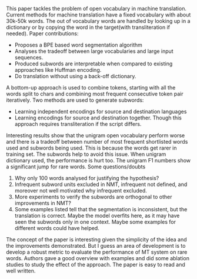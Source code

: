 This paper tackles the problem of open vocabulary in machine translation.  Current methods for machine translation have a fixed vocabulary with about 30k-50k words. The out of vocabulary words are handled by looking up in a dictionary or by copying the word in the target(with transliteration if needed).  Paper contributions:
*	Proposes a BPE based word segmentation algorithm
*	Analyses the tradeoff between large vocabularies and large input sequences.
*	Produced subwords are interpretable when compared to existing approaches like Huffman encoding.
*	Do translation without using a back-off dictionary.

A bottom-up approach is used to combine tokens, starting with all the words split to chars and combining most frequent consecutive token pair iteratively.  Two methods are used to generate subwords:
*	Learning independent encodings for source and destination languages
*	Learning encodings for source and destination together.  Though this approach requires transliteration if the script differs.

Interesting results show that the unigram open vocabulary perform worse and there is a tradeoff between number of most frequent shortlisted words used and subwords being used. This is because the words get rarer in training set. The subwords help to avoid this issue. When unigram dictionary used, the performance is hurt too. The unigram F1 numbers show a significant jump for rare words. 
Some questions/doubts
1.	Why only 100 words analysed for justifying the hypothesis?
2.	Infrequent subword units excluded in NMT, infrequent not defined, and moreover not well motivated why infrequent excluded.
3.	More experiments to verify the subwords are orthogonal to other improvements in NMT?
4.	Some examples listed tell that the segmentation is inconsistent, but the translation is correct. Maybe the model overfits here, as it may have seen the subwords only in one context. Maybe some examples for different words could have helped.

The concept of the paper is interesting given the simplicity of the idea and the improvements demonstrated. But I guess an area of development is to develop a robust metric to evaluate the performance of MT system on rare words.  Authors gave a good overview with examples and did some ablation studies to study the effect of the approach. The paper is easy to read and well written. 
